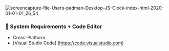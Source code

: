 ![screencapture-file-Users-padman-Desktop-JS-Clock-index-html-2020-01-01-01_26_54](https://user-images.githubusercontent.com/45048950/71676579-8b742380-2dbb-11ea-958c-c6a400490478.png)

### 🧰 System Requirements + Code Editor

* Cross-Platform
* [Visual Studio Code] (https://code.visualstudio.com)

